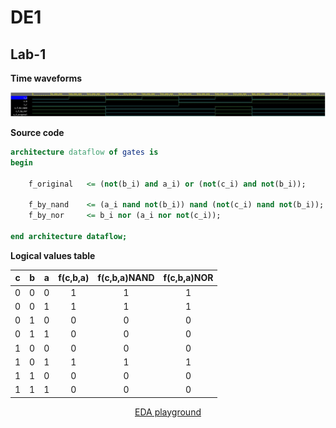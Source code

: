 # DE1

## Lab-1

**Time waveforms**

![Screenshot výsledných hodnôt](images/eda.JPG)


**Source code**
```vhdl
architecture dataflow of gates is
begin
	
    f_original   <= (not(b_i) and a_i) or (not(c_i) and not(b_i));
	
    f_by_nand    <= (a_i nand not(b_i)) nand (not(c_i) nand not(b_i));
    f_by_nor     <= b_i nor (a_i nor not(c_i));

end architecture dataflow;
```


**Logical values table**

| **c** | **b** |**a** | **f(c,b,a)** | **f(c,b,a)NAND** | **f(c,b,a)NOR** |
| :-: | :-: | :-: | :-: | :-: | :-: |
| 0 | 0 | 0 | 1 | 1 | 1 |
| 0 | 0 | 1 | 1 | 1 | 1 |
| 0 | 1 | 0 | 0 | 0 | 0 |
| 0 | 1 | 1 | 0 | 0 | 0 |
| 1 | 0 | 0 | 0 | 0 | 0 |
| 1 | 0 | 1 | 1 | 1 | 1 |
| 1 | 1 | 0 | 0 | 0 | 0 |
| 1 | 1 | 1 | 0 | 0 | 0 |



<p align="center"> <a href="https://www.edaplayground.com/x/jBKA">EDA playground</a> </p>
